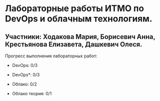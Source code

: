 # Лабораторные работы ИТМО по DevOps и облачным технологиям.

## Участники: Ходакова Мария, Борисевич Анна, Крестьянова Елизавета, Дашкевич Олеся.

Прогресс выполнения лабораторных работ:

- DevOps: 0/3

- DevOps*: 0/3

- Облако: 0/2

- Облако теория: 0/1
